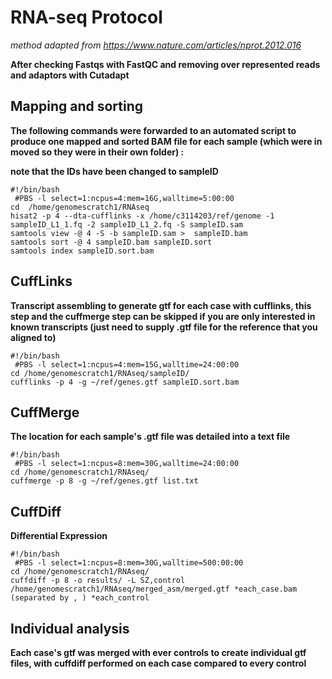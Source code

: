 # RNA-seq Protocol

*method adapted from https://www.nature.com/articles/nprot.2012.016*

**After checking Fastqs with FastQC and removing over represented reads and adaptors with Cutadapt**


## Mapping and sorting

**The following commands were forwarded to an automated script to produce one mapped and sorted BAM file for each sample (which were in moved so they were in their own folder) :**

**note that the IDs have been changed to sampleID**

```
#!/bin/bash
 #PBS -l select=1:ncpus=4:mem=16G,walltime=5:00:00
cd  /home/genomescratch1/RNAseq
hisat2 -p 4 --dta-cufflinks -x /home/c3114203/ref/genome -1  sampleID_L1_1.fq -2 sampleID_L1_2.fq -S sampleID.sam 
samtools view -@ 4 -S -b sampleID.sam >  sampleID.bam 
samtools sort -@ 4 sampleID.bam sampleID.sort
samtools index sampleID.sort.bam
```

## CuffLinks

**Transcript assembling to generate gtf for each case with cufflinks, this step and the cuffmerge step can be skipped if you are only interested in known transcripts (just need to supply .gtf file for the reference that you aligned to)**

```
#!/bin/bash
 #PBS -l select=1:ncpus=4:mem=15G,walltime=24:00:00
cd /home/genomescratch1/RNAseq/sampleID/
cufflinks -p 4 -g ~/ref/genes.gtf sampleID.sort.bam
```

## CuffMerge

**The location for each sample's .gtf file was detailed into a text file**

```
#!/bin/bash
 #PBS -l select=1:ncpus=8:mem=30G,walltime=24:00:00
cd /home/genomescratch1/RNAseq/
cuffmerge -p 8 -g ~/ref/genes.gtf list.txt
```

## CuffDiff

**Differential Expression**

```
#!/bin/bash
 #PBS -l select=1:ncpus=8:mem=30G,walltime=500:00:00
cd /home/genomescratch1/RNAseq/
cuffdiff -p 8 -o results/ -L SZ,control /home/genomescratch1/RNAseq/merged_asm/merged.gtf *each_case.bam (separated by , ) *each_control
```

## Individual analysis

**Each case's gtf was merged with ever controls to create individual gtf files, with cuffdiff performed on each case compared to every control**











